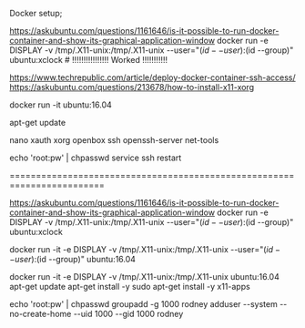 
Docker setup;


https://askubuntu.com/questions/1161646/is-it-possible-to-run-docker-container-and-show-its-graphical-application-window
docker run -e DISPLAY -v /tmp/.X11-unix:/tmp/.X11-unix --user="$(id --user):$(id --group)" ubuntu:xclock  # !!!!!!!!!!!!!!!! Worked !!!!!!!!!!!

https://www.techrepublic.com/article/deploy-docker-container-ssh-access/
https://askubuntu.com/questions/213678/how-to-install-x11-xorg

docker run -it ubuntu:16.04

apt-get update

nano xauth xorg openbox ssh openssh-server net-tools

echo 'root:pw' | chpasswd
service ssh restart


========================================================================


https://askubuntu.com/questions/1161646/is-it-possible-to-run-docker-container-and-show-its-graphical-application-window
docker run -e DISPLAY -v /tmp/.X11-unix:/tmp/.X11-unix --user="$(id --user):$(id --group)" ubuntu:xclock

docker run -it -e DISPLAY -v /tmp/.X11-unix:/tmp/.X11-unix --user="$(id --user):$(id --group)" ubuntu:16.04


docker run -it -e DISPLAY -v /tmp/.X11-unix:/tmp/.X11-unix  ubuntu:16.04
apt-get update
apt-get install -y sudo
apt-get install -y x11-apps

echo 'root:pw' | chpasswd
groupadd -g 1000 rodney
adduser --system --no-create-home --uid 1000 --gid 1000 rodney

